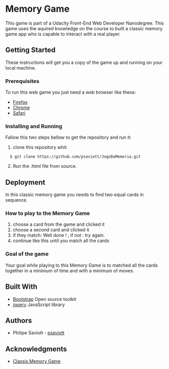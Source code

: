 # Memory Game

This game is part of a Udacity Front-End Web Developer Nanodegree.
This game uses the aquired knowledge on the course to built a classic memory game app who is capable to interact with a real player.

## Getting Started

These instructions will get you a copy of the game up and running on your local machine.

### Prerequisites

To run this web game you just need a web browser like these:

* [Firefox](https://www.mozilla.org/pt-BR/firefox/ "Mozila Firefox Web page")
* [Chrome](https://www.google.com.br/chrome/ "Google Chrome Web page")
* [Safari](https://www.apple.com/br/safari/ "Safari Web page")

### Installing and Running

Fallow this two steps bellow to get the repository and run it:

1. clone this repository whit:
  ```
    $ git clone https://github.com/psaviott/JogoDaMemoria.git
  ```
2. Run the .html file from source.

## Deployment

In this classic memory game you needs to find two equal cards in sequence.

### How to play to the Memory Game
1. choose a card from the game and clicked it
2. choose a second card and clicked it
3. if they match: Well done ! ; if not : try again.
4. continue like this until you match all the cards

### Goal of the game
Your goal while playing to this Memory Game is to matched all the cards together in a minimum of time and with a minimum of moves.

## Built With

* [Bootstrap](https://getbootstrap.com/ "Bootstrap Web Page") Open source toolkit
* [jquery](https://jquery.com/ "jquery Web Site") JavaScript library

## Authors

* Philipe Saviott - [psaviott](https://github.com/psaviott)

## Acknowledgments

* [Classis Memory Game](https://www.classicgamesandpuzzles.com/Memory.html "How-to-play classic memory game")
